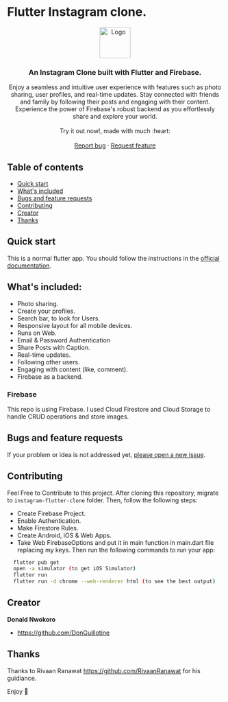# Flutter Instagram clone.
<p align="center">
  <a href="https://flutter.io/">
    <img src="https://user-images.githubusercontent.com/89584431/215066394-fae98a50-75fb-48a6-95f3-d1f64e0e3147.png" alt="Logo" height=72>
  </a>

  <h3 align="center">An Instagram Clone built with Flutter and Firebase.</h3>


  <p align="center">
  Enjoy a seamless and intuitive user experience with features such as photo sharing, user profiles, and real-time updates. Stay connected with friends and family by following their posts and engaging with their content. Experience the power of Firebase's robust backend as you effortlessly share and explore your world.
    <br>
    <br>
    Try it out now!, made with much  :heart:
    <br>
    <br>
    <a href="https://github.com/DonGuillotine/flutter-instagram-clone/issues/new">Report bug</a>
    ·
    <a href="https://github.com/DonGuillotine/flutter-instagram-clone/issues/new">Request feature</a>
  </p>
</p>

## Table of contents

- [Quick start](#quick-start)
- [What's included](#whats-included)
- [Bugs and feature requests](#bugs-and-feature-requests)
- [Contributing](#contributing)
- [Creator](#creator)
- [Thanks](#thanks)

## Quick start

This is a normal flutter app. You should follow the instructions in the [official documentation](https://flutter.io/docs/get-started/install).

## What's included:
* Photo sharing.
* Create your profiles.
* Search bar, to look for Users.
* Responsive layout for all mobile devices.
* Runs on Web.
* Email & Password Authentication
* Share Posts with Caption.
* Real-time updates.
* Following other users.
* Engaging with content (like, comment).
* Firebase as a backend.

### Firebase

This repo is using Firebase. I used Cloud Firestore and Cloud Storage to handle CRUD operations and store images.


## Bugs and feature requests

If your problem or idea is not addressed yet, [please open a new issue](https://github.com/DonGuillotine/flutter-instagram-clone/issues/new).

## Contributing
Feel Free to Contribute to this project.
After cloning this repository, migrate to ```instagram-flutter-clone``` folder. Then, follow the following steps:
- Create Firebase Project.
- Enable Authentication.
- Make Firestore Rules.
- Create Android, iOS & Web Apps.
- Take Web FirebaseOptions and put it in main function in main.dart file replacing my keys.
Then run the following commands to run your app:
```bash
  flutter pub get
  open -a simulator (to get iOS Simulator)
  flutter run
  flutter run -d chrome --web-renderer html (to see the best output)
```

## Creator

**Donald Nwokoro**

- <https://github.com/DonGuillotine>


## Thanks

Thanks to Rivaan Ranawat <https://github.com/RivaanRanawat> for his guidiance.

Enjoy :metal:
